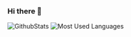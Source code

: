 ### Hi there 👋

<!--
**Weunga/Weunga** is a ✨ _special_ ✨ repository because its `README.md` (this file) appears on your GitHub profile.

Here are some ideas to get you started:

- 🔭 I’m currently working on ...
- 🌱 I’m currently learning ...
- 👯 I’m looking to collaborate on ...
- 🤔 I’m looking for help with ...
- 💬 Ask me about ...
- 📫 How to reach me: ...
- 😄 Pronouns: ...
- ⚡ Fun fact: ...
-->
![GithubStats](https://github-readme-stats.vercel.app/api?username=Weunga&show_icons=true&theme=dark&count_private=true)
![Most Used Languages](https://github-readme-stats.vercel.app/api/top-langs/?username=Weunga&theme=dark&layout=compact)
